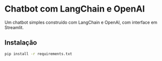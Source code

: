 # Chatbot com LangChain e OpenAI

Um chatbot simples construído com LangChain e OpenAI, com interface em Streamlit.

## Instalação
```bash
pip install -r requirements.txt

